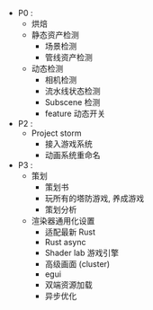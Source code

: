 - P0 : 
	- 烘焙
	- 静态资产检测
		- 场景检测
		- 管线资产检测
	- 动态检测
		- 相机检测
		- 流水线状态检测
		- Subscene 检测
		- feature 动态开关
- P2 : 
	- Project storm
		- 接入游戏系统
		- 动画系统重命名
- P3 : 
	- 策划
		- 策划书
		- 玩所有的塔防游戏, 养成游戏
		- 策划分析
	- 渲染器通用化设置 
		- 适配最新 Rust
		- Rust async
		- Shader lab 游戏引擎
		- 高级画面 (cluster)
		- egui
		- 双端资源加载
		- 异步优化